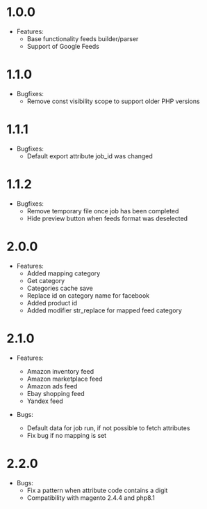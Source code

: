 1.0.0
=============
* Features:
    * Base functionality feeds builder/parser 
    * Support of Google Feeds

1.1.0
==============
* Bugfixes:
    * Remove const visibility scope to support older PHP versions
    
1.1.1
==============
* Bugfixes:
    * Default export attribute job_id was changed
    
1.1.2
==============
* Bugfixes:
    * Remove temporary file once job has been completed
    * Hide preview button when feeds format was deselected

2.0.0
=============
* Features:
    * Added mapping category
    * Get category
    * Categories cache save
    * Replace id on category name for facebook
    * Added product id
    * Added modifier str_replace for mapped feed category

2.1.0
=============
* Features:
    * Amazon inventory feed
    * Amazon marketplace feed
    * Amazon ads feed
    * Ebay shopping feed
    * Yandex feed

* Bugs:
    * Default data for job run, if not possible to fetch attributes
    * Fix bug if no mapping is set


2.2.0
=============
* Bugs:
    * Fix a pattern when attribute code contains a digit
    * Compatibility with magento 2.4.4 and php8.1
